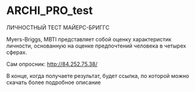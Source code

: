 # ARCHI_PRO_test

ЛИЧНОСТНЫЙ ТЕСТ МАЙЕРС-БРИГГС

Myers-Briggs, MBTI представляет собой оценку характеристик личности, основанную на оценке предпочтений человека в четырех сферах.

Сам опросник: http://84.252.75.38/

В конце, когда получаете результат, будет ссылка, по которой можно скачать более подробное описание
